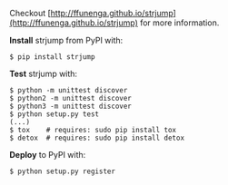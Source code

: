 Checkout [http://ffunenga.github.io/strjump](http://ffunenga.github.io/strjump) for more information.

**Install** strjump from PyPI with:
```
$ pip install strjump
```

**Test** strjump with:

```
$ python -m unittest discover
$ python2 -m unittest discover
$ python3 -m unittest discover
$ python setup.py test
(...)
$ tox    # requires: sudo pip install tox
$ detox  # requires: sudo pip install detox
```

**Deploy** to PyPI with:

```
$ python setup.py register
```
